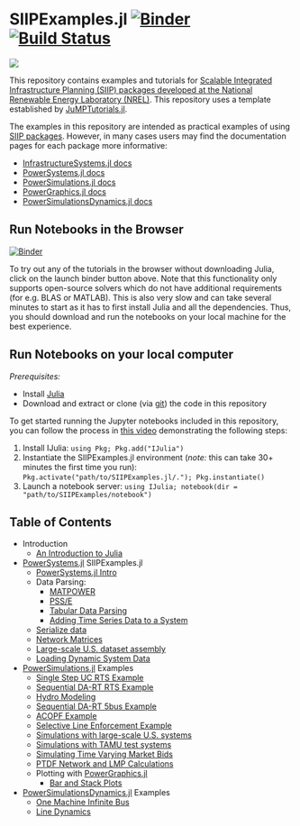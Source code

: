 # SIIPExamples.jl [![Binder](https://mybinder.org/badge_logo.svg)](https://mybinder.org/v2/gh/NREL-SIIP/SIIPExamples.jl/master) [![Build Status](https://travis-ci.org/NREL-SIIP/SIIPExamples.jl.svg?branch=master)](https://travis-ci.org/NREL-SIIP/SIIPExamples.jl)
[<img src="https://img.shields.io/badge/slack-@SIIP/Examples-blue.svg?logo=slack">](https://join.slack.com/t/nrel-siip/shared_invite/zt-glam9vdu-o8A9TwZTZqqNTKHa7q3BpQ)

This repository contains examples and tutorials for [Scalable Integrated Infrastructure Planning (SIIP) packages developed at the National Renewable Energy Laboratory (NREL)](https://www.nrel.gov/analysis/siip.html). This repository uses a template established by [JuMPTutorials.jl](https://github.com/JuliaOpt/JuMPTutorials.jl).

The examples in this repository are intended as practical examples of using [SIIP packages](https://github.com/nrel-siip). However,
in many cases users may find the documentation pages for each package more informative:

 - [InfrastructureSystems.jl docs](https://nrel-siip.github.io/InfrastructureSystems.jl/stable/)
 - [PowerSystems.jl docs](https://nrel-siip.github.io/PowerSystems.jl/stable/)
 - [PowerSimulations.jl docs](https://nrel-siip.github.io/PowerSimulations.jl/latest/)
 - [PowerGraphics.jl docs](https://nrel-siip.github.io/PowerGraphics.jl/latest/)
 - [PowerSimulationsDynamics.jl docs](https://nrel-siip.github.io/PowerSimulationsDynamics.jl/stable/)

## Run Notebooks in the Browser
[![Binder](https://mybinder.org/badge_logo.svg)](https://mybinder.org/v2/gh/NREL-SIIP/SIIPExamples.jl/master)

To try out any of the tutorials in the browser without downloading Julia, click on the launch binder button above. Note that this functionality only supports open-source solvers which do not have additional requirements (for e.g. BLAS or MATLAB). This is also very slow and can take several minutes to start as it has to first install Julia and all the dependencies. Thus, you should download and run the notebooks on your local machine for the best experience.

## Run Notebooks on your local computer

_Prerequisites:_
 - Install [Julia](https://julialang.org)
 - Download and extract or clone (via [git](https://git-scm.com)) the code in this repository

To get started running the Jupyter notebooks included in this repository, you can follow the process in [this video](https://www.youtube.com/watch?v=n1NvcnLczJ8&feature=youtu.be) demonstrating the following steps:

1. Install IJulia: `using Pkg; Pkg.add("IJulia")`
2. Instantiate the SIIPExamples.jl environment (_note:_ this can take 30+ minutes the first time you run): `Pkg.activate("path/to/SIIPExamples.jl/."); Pkg.instantiate()`
3. Launch a notebook server: `using IJulia; notebook(dir = "path/to/SIIPExamples/notebook")`

## Table of Contents

- Introduction
  - [An Introduction to Julia](https://nbviewer.jupyter.org/github/nrel-siip/SIIPExamples.jl/blob/master/notebook/1_introduction/an_introduction_to_julia.ipynb)
- [PowerSystems.jl](https://github.com/NREL-SIIP/PowerSystems.jl) SIIPExamples.jl
  - [PowerSystems.jl Intro](https://nbviewer.jupyter.org/github/NREL-SIIP/SIIPExamples.jl/blob/master/notebook/2_PowerSystems_examples/PowerSystems_intro.ipynb)
  - Data Parsing:
    - [MATPOWER](https://nbviewer.jupyter.org/github/NREL-SIIP/SIIPExamples.jl/blob/master/notebook/2_PowerSystems_examples/parse_matpower.ipynb)
    - [PSS/E](https://nbviewer.jupyter.org/github/NREL-SIIP/SIIPExamples.jl/blob/master/notebook/2_PowerSystems_examples/parse_psse.ipynb)
    - [Tabular Data Parsing](https://nbviewer.jupyter.org/github/NREL-SIIP/SIIPExamples.jl/blob/master/notebook/2_PowerSystems_examples/parse_tabulardata.ipynb)
    - [Adding Time Series Data to a System](https://nbviewer.jupyter.org/github/NREL-SIIP/SIIPExamples.jl/blob/master/notebook/2_PowerSystems_examples/add_forecasts.ipynb)
  - [Serialize data](https://nbviewer.jupyter.org/github/NREL-SIIP/SIIPExamples.jl/blob/master/notebook/2_PowerSystems_examples/serialize_data.ipynb)
  - [Network Matrices](https://nbviewer.jupyter.org/github/NREL-SIIP/SIIPExamples.jl/blob/master/notebook/2_PowerSystems_examples/network_matrices.ipynb)
  - [Large-scale U.S. dataset assembly](https://nbviewer.jupyter.org/github/NREL-SIIP/SIIPExamples.jl/blob/master/notebook/2_PowerSystems_examples/US_system.ipynb)
  - [Loading Dynamic System Data](https://nbviewer.jupyter.org/github/NREL-SIIP/SIIPExamples.jl/blob/master/notebook/2_PowerSystems_examples/loading_dynamic_systems_data.ipynb)
- [PowerSimulations.jl](https://github.com/NREL-SIIP/PowerSimulations.jl) Examples
  - [Single Step UC RTS Example](https://nbviewer.jupyter.org/github/NREL-SIIP/SIIPExamples.jl/blob/master/notebook/3_PowerSimulations_examples/01_operations_problems.ipynb)
  - [Sequential DA-RT RTS Example](https://nbviewer.jupyter.org/github/NREL-SIIP/SIIPExamples.jl/blob/master/notebook/3_PowerSimulations_examples/02_sequential_simulations.ipynb)
  - [Hydro Modeling](https://nbviewer.jupyter.org/github/NREL-SIIP/SIIPExamples.jl/blob/master/notebook/3_PowerSimulations_examples/05_hydropower_simulation.ipynb)
  - [Sequential DA-RT 5bus Example](https://nbviewer.jupyter.org/github/NREL-SIIP/SIIPExamples.jl/blob/master/notebook/3_PowerSimulations_examples/03_5_bus_mkt_simulation.ipynb)
  - [ACOPF Example](https://nbviewer.jupyter.org/github/NREL-SIIP/SIIPExamples.jl/blob/master/notebook/3_PowerSimulations_examples/06_ACOPF.ipynb)
  - [Selective Line Enforcement Example](https://nbviewer.jupyter.org/github/NREL-SIIP/SIIPExamples.jl/blob/master/notebook/3_PowerSimulations_examples/07_selective_network_constraints.ipynb)
  - [Simulations with large-scale U.S. systems](https://nbviewer.jupyter.org/github/NREL-SIIP/SIIPExamples.jl/blob/master/notebook/3_PowerSimulations_examples/08_US-system-simulations.ipynb)
  - [Simulations with TAMU test systems](https://nbviewer.jupyter.org/github/NREL-SIIP/SIIPExamples.jl/blob/master/notebook/3_PowerSimulations_examples/09_tamu_simulation.ipynb)
  - [Simulating Time Varying Market Bids](https://nbviewer.jupyter.org/github/NREL-SIIP/SIIPExamples.jl/blob/master/notebook/3_PowerSimulations_examples/10_market_bid_cost.ipynb)
  - [PTDF Network and LMP Calculations](https://nbviewer.jupyter.org/github/NREL-SIIP/SIIPExamples.jl/blob/master/notebook/3_PowerSimulations_examples/11_PTDF.ipynb)
  - Plotting with [PowerGraphics.jl](https://github.com/NREL-SIIP/PowerGraphics.jl)
    - [Bar and Stack Plots](https://nbviewer.jupyter.org/github/NREL-SIIP/SIIPExamples.jl/blob/master/notebook/3_PowerSimulations_examples/04_bar_stack_plots.ipynb)
- [PowerSimulationsDynamics.jl](https://github.com/NREL-SIIP/PowerSimulationsDynamics.jl) Examples
  - [One Machine Infinite Bus](https://nbviewer.jupyter.org/github/NREL-SIIP/SIIPExamples.jl/blob/master/notebook/4_PowerSimulationsDynamics_examples/01_omib.ipynb)
  - [Line Dynamics](https://nbviewer.jupyter.org/github/NREL-SIIP/SIIPExamples.jl/blob/master/notebook/4_PowerSimulationsDynamics_examples/02_line_dynamics.ipynb)
